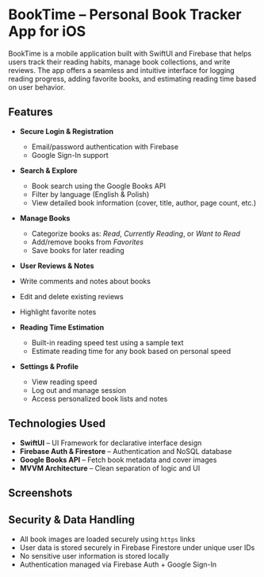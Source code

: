 # BookTime – Personal Book Tracker App for iOS

BookTime is a mobile application built with SwiftUI and Firebase that helps users track their reading habits, manage book collections, and write reviews. The app offers a seamless and intuitive interface for logging reading progress, adding favorite books, and estimating reading time based on user behavior.

## Features

- **Secure Login & Registration**
  - Email/password authentication with Firebase
  - Google Sign-In support

- **Search & Explore**
  - Book search using the Google Books API
  - Filter by language (English & Polish)
  - View detailed book information (cover, title, author, page count, etc.)

- **Manage Books**
  - Categorize books as: *Read*, *Currently Reading*, or *Want to Read*
  - Add/remove books from *Favorites*
  - Save books for later reading

-  **User Reviews & Notes**
  - Write comments and notes about books
  - Edit and delete existing reviews
  - Highlight favorite notes

- **Reading Time Estimation**
  - Built-in reading speed test using a sample text
  - Estimate reading time for any book based on personal speed

- **Settings & Profile**
  - View reading speed
  - Log out and manage session
  - Access personalized book lists and notes

## Technologies Used

- **SwiftUI** – UI Framework for declarative interface design
- **Firebase Auth & Firestore** – Authentication and NoSQL database
- **Google Books API** – Fetch book metadata and cover images
- **MVVM Architecture** – Clean separation of logic and UI

## Screenshots
>

## Security & Data Handling

- All book images are loaded securely using `https` links
- User data is stored securely in Firebase Firestore under unique user IDs
- No sensitive user information is stored locally
- Authentication managed via Firebase Auth + Google Sign-In

